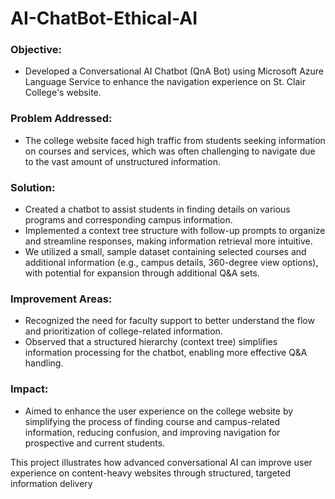 # AI-ChatBot-Ethical-AI

### Objective: 
- Developed a Conversational AI Chatbot (QnA Bot) using Microsoft Azure Language Service to enhance the navigation experience on St. Clair College's website.

### Problem Addressed: 
- The college website faced high traffic from students seeking information on courses and services, which was often challenging to navigate due to the vast amount of unstructured information.

### Solution:
- Created a chatbot to assist students in finding details on various programs and corresponding campus information.
- Implemented a context tree structure with follow-up prompts to organize and streamline responses, making information retrieval more intuitive.
- We utilized a small, sample dataset containing selected courses and additional information (e.g., campus details, 360-degree view options), with potential for expansion through additional Q&A sets.

### Improvement Areas:
- Recognized the need for faculty support to better understand the flow and prioritization of college-related information.
- Observed that a structured hierarchy (context tree) simplifies information processing for the chatbot, enabling more effective Q&A handling.

### Impact: 
- Aimed to enhance the user experience on the college website by simplifying the process of finding course and campus-related information, reducing confusion, and improving navigation for prospective and current students.

This project illustrates how advanced conversational AI can improve user experience on content-heavy websites through structured, targeted information delivery
